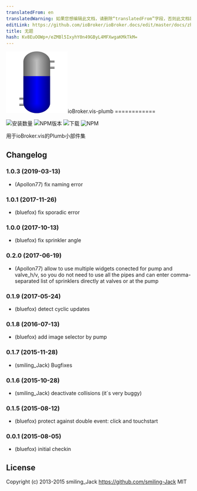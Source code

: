 ```yaml
---
translatedFrom: en
translatedWarning: 如果您想编辑此文档，请删除“translatedFrom”字段，否则此文档将再次自动翻译
editLink: https://github.com/ioBroker/ioBroker.docs/edit/master/docs/zh-cn/adapterref/iobroker.vis-plumb/README.md
title: 无题
hash: Kv8EuOOWp+/eZMBl5IxyhY0n49GByL4MFXwgaKMkTkM=
---
```

![商标](../../../en/adapterref/iobroker.vis-plumb/admin/plumb.png)ioBroker.vis-plumb ============

![安装数量](http://iobroker.live/badges/vis-plumb-stable.svg)
![NPM版本](http://img.shields.io/npm/v/iobroker.vis-plumb.svg)
![下载](https://img.shields.io/npm/dm/iobroker.vis-plumb.svg)
![NPM](https://nodei.co/npm/iobroker.vis-plumb.png?downloads=true)

用于ioBroker.vis的Plumb小部件集

## Changelog
### 1.0.3 (2019-03-13)
- (Apollon77) fix naming error

### 1.0.1 (2017-11-26)
- (bluefox) fix sporadic error

### 1.0.0 (2017-10-13)
- (bluefox) fix sprinkler angle

### 0.2.0 (2017-06-19)
- (Apollon77) allow to use multiple widgets conected for pump and valve_h/v, so you do not need to use all the pipes and can enter comma-separated list of sprinklers directly at valves or at the pump

### 0.1.9 (2017-05-24)
- (bluefox) detect cyclic updates

### 0.1.8 (2016-07-13)
- (bluefox) add image selector by pump

### 0.1.7 (2015-11-28)
- (smiling_Jack) Bugfixes

### 0.1.6 (2015-10-28)
- (smiling_Jack) deactivate collisions (it´s very buggy)

### 0.1.5 (2015-08-12)
- (bluefox) protect against double event: click and touchstart

### 0.0.1 (2015-08-05)
- (bluefox) initial checkin

## License
 Copyright (c) 2013-2015 smiling_Jack https://github.com/smiling-Jack
 MIT